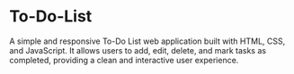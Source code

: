 # To-Do-List
A simple and responsive To-Do List web application built with HTML, CSS, and JavaScript. It allows users to add, edit, delete, and mark tasks as completed, providing a clean and interactive user experience.
